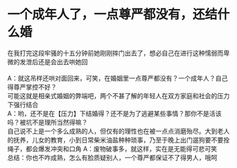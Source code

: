# 一个成年人了，一点尊严都没有，还结什么婚

在我打完这段牢骚的十五分钟前她刚刚摔门出去了，想必自己在进行这种懦弱而卑微的发泄后还是会出去哄她回</br></br>
A：就这吊样还哄对面回来，可笑，在婚姻里一点尊严都没有？一个成年人？自己得尊严掌控不好？</br>
可能这就是相亲式婚姻的弊端吧，两个不甚了解的年轻人在双方家庭和社会的压力下强行结合</br>
A：哟，还不是在【压力】下结婚得？还不是为了逃避某些事情？那你不是活该吗？被坑不是理所当然得嘛？</br>
自己说不上是一个多么成熟的人，但仅有的理性也在被一点点消磨殆尽。大到老人的抚养，儿女的教育，小到日常柴米油盐种种琐事，乃至于晚上出门遛狗要不要拴绳子，都会爆发冲突和口角
A：废物破事多，就这样，实在是无能得可悲可笑</br>
总结：你也不咋成熟，怎么有脸质疑别人，一个尊严都保证不了得男人，哦呵
